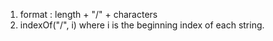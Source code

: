 1. format : length + "/" + characters
2. indexOf("/", i) where i is the beginning index of each string.
